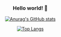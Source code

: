 <div align="center">
  
### Hello world! 👋

[![Anurag's GitHub stats](https://github-readme-stats.vercel.app/api?username=vale512&count_private=true&show_icons=true&theme=transparenta&rank_icon=github)](https://github.com/anuraghazra/github-readme-stats) 

[![Top Langs](https://github-readme-stats.vercel.app/api/top-langs/?username=vale512&count_private=true&layout=compact&theme=transparent)](https://github.com/anuraghazra/github-readme-stats)

</div>

